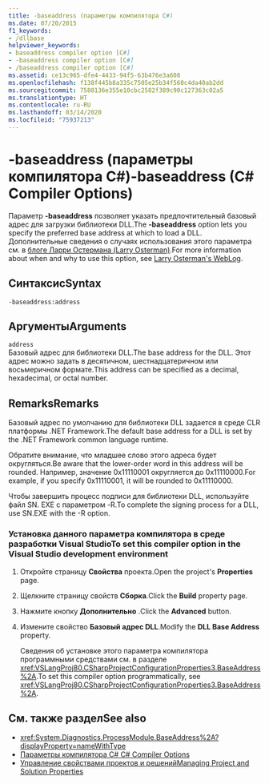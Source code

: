 ```yaml
---
title: -baseaddress (параметры компилятора C#)
ms.date: 07/20/2015
f1_keywords:
- /dllbase
helpviewer_keywords:
- baseaddress compiler option [C#]
- -baseaddress compiler option [C#]
- /baseaddress compiler option [C#]
ms.assetid: ce13c965-dfe4-4433-94f5-63b476e3a608
ms.openlocfilehash: f138f445b8a335c7505e25b34f560c4da40ab2dd
ms.sourcegitcommit: 7588136e355e10cbc2582f389c90c127363c02a5
ms.translationtype: HT
ms.contentlocale: ru-RU
ms.lasthandoff: 03/14/2020
ms.locfileid: "75937213"
---
```

# <a name="-baseaddress-c-compiler-options"></a><span data-ttu-id="326a1-102">-baseaddress (параметры компилятора C#)</span><span class="sxs-lookup"><span data-stu-id="326a1-102">-baseaddress (C# Compiler Options)</span></span>
<span data-ttu-id="326a1-103">Параметр **-baseaddress** позволяет указать предпочтительный базовый адрес для загрузки библиотеки DLL.</span><span class="sxs-lookup"><span data-stu-id="326a1-103">The **-baseaddress** option lets you specify the preferred base address at which to load a DLL.</span></span> <span data-ttu-id="326a1-104">Дополнительные сведения о случаях использования этого параметра см. в [блоге Ларри Остермана (Larry Osterman)](https://docs.microsoft.com/archive/blogs/larryosterman/why-should-i-even-bother-to-use-dlls-in-my-system).</span><span class="sxs-lookup"><span data-stu-id="326a1-104">For more information about when and why to use this option, see [Larry Osterman's WebLog](https://docs.microsoft.com/archive/blogs/larryosterman/why-should-i-even-bother-to-use-dlls-in-my-system).</span></span>  
  
## <a name="syntax"></a><span data-ttu-id="326a1-105">Синтаксис</span><span class="sxs-lookup"><span data-stu-id="326a1-105">Syntax</span></span>  
  
```console  
-baseaddress:address  
```  
  
## <a name="arguments"></a><span data-ttu-id="326a1-106">Аргументы</span><span class="sxs-lookup"><span data-stu-id="326a1-106">Arguments</span></span>  
 `address`  
 <span data-ttu-id="326a1-107">Базовый адрес для библиотеки DLL.</span><span class="sxs-lookup"><span data-stu-id="326a1-107">The base address for the DLL.</span></span> <span data-ttu-id="326a1-108">Этот адрес можно задать в десятичном, шестнадцатеричном или восьмеричном формате.</span><span class="sxs-lookup"><span data-stu-id="326a1-108">This address can be specified as a decimal, hexadecimal, or octal number.</span></span>  
  
## <a name="remarks"></a><span data-ttu-id="326a1-109">Remarks</span><span class="sxs-lookup"><span data-stu-id="326a1-109">Remarks</span></span>  
 <span data-ttu-id="326a1-110">Базовый адрес по умолчанию для библиотеки DLL задается в среде CLR платформы .NET Framework.</span><span class="sxs-lookup"><span data-stu-id="326a1-110">The default base address for a DLL is set by the .NET Framework common language runtime.</span></span>  
  
 <span data-ttu-id="326a1-111">Обратите внимание, что младшее слово этого адреса будет округляться.</span><span class="sxs-lookup"><span data-stu-id="326a1-111">Be aware that the lower-order word in this address will be rounded.</span></span> <span data-ttu-id="326a1-112">Например, значение 0x11110001 округляется до 0x11110000.</span><span class="sxs-lookup"><span data-stu-id="326a1-112">For example, if you specify 0x11110001, it will be rounded to 0x11110000.</span></span>  
  
 <span data-ttu-id="326a1-113">Чтобы завершить процесс подписи для библиотеки DLL, используйте файл SN. EXE с параметром -R.</span><span class="sxs-lookup"><span data-stu-id="326a1-113">To complete the signing process for a DLL, use SN.EXE with the -R option.</span></span>  
  
### <a name="to-set-this-compiler-option-in-the-visual-studio-development-environment"></a><span data-ttu-id="326a1-114">Установка данного параметра компилятора в среде разработки Visual Studio</span><span class="sxs-lookup"><span data-stu-id="326a1-114">To set this compiler option in the Visual Studio development environment</span></span>  
  
1. <span data-ttu-id="326a1-115">Откройте страницу **Свойства** проекта.</span><span class="sxs-lookup"><span data-stu-id="326a1-115">Open the project's **Properties** page.</span></span>  
  
2. <span data-ttu-id="326a1-116">Щелкните страницу свойств **Сборка**.</span><span class="sxs-lookup"><span data-stu-id="326a1-116">Click the **Build** property page.</span></span>  
  
3. <span data-ttu-id="326a1-117">Нажмите кнопку **Дополнительно** .</span><span class="sxs-lookup"><span data-stu-id="326a1-117">Click the **Advanced** button.</span></span>  
  
4. <span data-ttu-id="326a1-118">Измените свойство **Базовый адрес DLL**.</span><span class="sxs-lookup"><span data-stu-id="326a1-118">Modify the **DLL Base Address** property.</span></span>  
  
     <span data-ttu-id="326a1-119">Сведения об установке этого параметра компилятора программными средствами см. в разделе <xref:VSLangProj80.CSharpProjectConfigurationProperties3.BaseAddress%2A>.</span><span class="sxs-lookup"><span data-stu-id="326a1-119">To set this compiler option programmatically, see <xref:VSLangProj80.CSharpProjectConfigurationProperties3.BaseAddress%2A>.</span></span>  
  
## <a name="see-also"></a><span data-ttu-id="326a1-120">См. также раздел</span><span class="sxs-lookup"><span data-stu-id="326a1-120">See also</span></span>

- <xref:System.Diagnostics.ProcessModule.BaseAddress%2A?displayProperty=nameWithType>
- [<span data-ttu-id="326a1-121">Параметры компилятора C# </span><span class="sxs-lookup"><span data-stu-id="326a1-121">C# Compiler Options</span></span>](./index.md)
- [<span data-ttu-id="326a1-122">Управление свойствами проектов и решений</span><span class="sxs-lookup"><span data-stu-id="326a1-122">Managing Project and Solution Properties</span></span>](/visualstudio/ide/managing-project-and-solution-properties)
